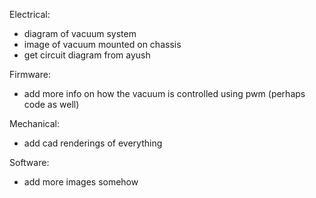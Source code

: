 

Electrical:
* diagram of vacuum system
* image of vacuum mounted on chassis
* get circuit diagram from ayush


Firmware:
* add more info on how the vacuum is controlled using pwm (perhaps code as well)


Mechanical:
* add cad renderings of everything


Software:
* add more images somehow

